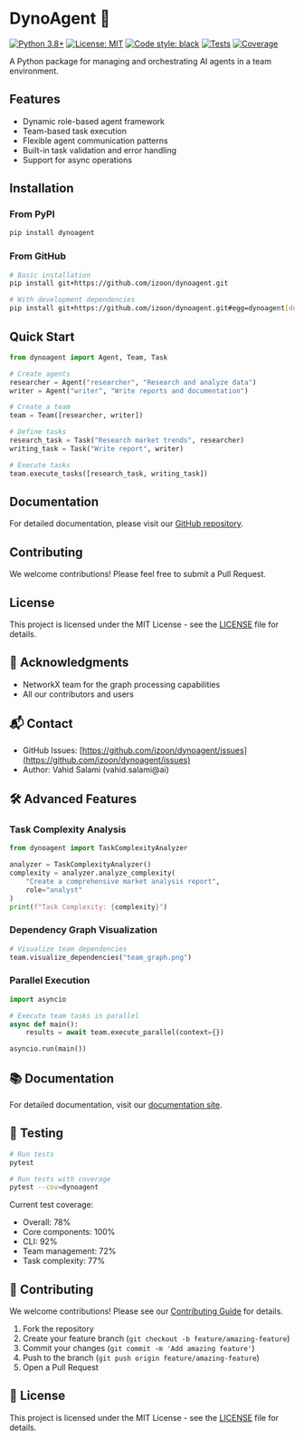 # DynoAgent 🤖

[![Python 3.8+](https://img.shields.io/badge/python-3.8+-blue.svg)](https://www.python.org/downloads/)
[![License: MIT](https://img.shields.io/badge/License-MIT-yellow.svg)](https://opensource.org/licenses/MIT)
[![Code style: black](https://img.shields.io/badge/code%20style-black-000000.svg)](https://github.com/psf/black)
[![Tests](https://github.com/izoon/dynoagent/actions/workflows/tests.yml/badge.svg)](https://github.com/izoon/dynoagent/actions/workflows/tests.yml)
[![Coverage](https://img.shields.io/badge/coverage-78%25-green.svg)](https://github.com/izoon/dynoagent/actions/workflows/tests.yml)

A Python package for managing and orchestrating AI agents in a team environment.

## Features

- Dynamic role-based agent framework
- Team-based task execution
- Flexible agent communication patterns
- Built-in task validation and error handling
- Support for async operations

## Installation

### From PyPI

```bash
pip install dynoagent
```

### From GitHub

```bash
# Basic installation
pip install git+https://github.com/izoon/dynoagent.git

# With development dependencies
pip install git+https://github.com/izoon/dynoagent.git#egg=dynoagent[dev]
```

## Quick Start

```python
from dynoagent import Agent, Team, Task

# Create agents
researcher = Agent("researcher", "Research and analyze data")
writer = Agent("writer", "Write reports and documentation")

# Create a team
team = Team([researcher, writer])

# Define tasks
research_task = Task("Research market trends", researcher)
writing_task = Task("Write report", writer)

# Execute tasks
team.execute_tasks([research_task, writing_task])
```

## Documentation

For detailed documentation, please visit our [GitHub repository](https://github.com/izoon/dynoagent#readme).

## Contributing

We welcome contributions! Please feel free to submit a Pull Request.

## License

This project is licensed under the MIT License - see the [LICENSE](LICENSE) file for details.

## 🙏 Acknowledgments

- NetworkX team for the graph processing capabilities
- All our contributors and users

## 📬 Contact

- GitHub Issues: [https://github.com/izoon/dynoagent/issues](https://github.com/izoon/dynoagent/issues)
- Author: Vahid Salami (vahid.salami@ai)

## 🛠️ Advanced Features

### Task Complexity Analysis

```python
from dynoagent import TaskComplexityAnalyzer

analyzer = TaskComplexityAnalyzer()
complexity = analyzer.analyze_complexity(
    "Create a comprehensive market analysis report",
    role="analyst"
)
print(f"Task Complexity: {complexity}")
```

### Dependency Graph Visualization

```python
# Visualize team dependencies
team.visualize_dependencies("team_graph.png")
```

### Parallel Execution

```python
import asyncio

# Execute team tasks in parallel
async def main():
    results = await team.execute_parallel(context={})

asyncio.run(main())
```

## 📚 Documentation

For detailed documentation, visit our [documentation site](https://dynoagent.readthedocs.io/).

## 🧪 Testing

```bash
# Run tests
pytest

# Run tests with coverage
pytest --cov=dynoagent
```

Current test coverage:
- Overall: 78%
- Core components: 100%
- CLI: 92%
- Team management: 72%
- Task complexity: 77%

## 🤝 Contributing

We welcome contributions! Please see our [Contributing Guide](CONTRIBUTING.md) for details.

1. Fork the repository
2. Create your feature branch (`git checkout -b feature/amazing-feature`)
3. Commit your changes (`git commit -m 'Add amazing feature'`)
4. Push to the branch (`git push origin feature/amazing-feature`)
5. Open a Pull Request

## 📄 License

This project is licensed under the MIT License - see the [LICENSE](LICENSE) file for details. 